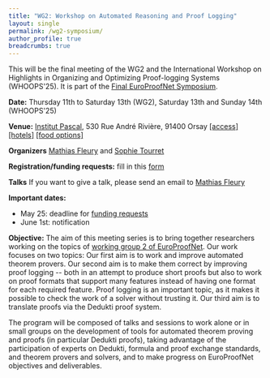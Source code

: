 ```yaml
---
title: "WG2: Workshop on Automated Reasoning and Proof Logging"
layout: single
permalink: /wg2-symposium/
author_profile: true
breadcrumbs: true
---
```


This will be the final meeting of the WG2 and the International Workshop on Highlights in Organizing and Optimizing Proof-logging Systems (WHOOPS'25). It is part of the [Final EuroProofNet Symposium](https://europroofnet.github.io/Symposium/).

**Date:** Thursday 11th to Saturday 13th (WG2), Saturday 13th and Sunday 14th (WHOOPS'25)

**Venue:**  [Institut Pascal](https://www.institut-pascal.universite-paris-saclay.fr/), 530 Rue André Rivière, 91400 Orsay [[access]](../Access) [[hotels]](../Hotels) [[food options]](../Food)

**Organizers** [Mathias Fleury](https://cca.informatik.uni-freiburg.de/fleury/) and [Sophie Tourret](https://members.loria.fr/sophie.tourret/)

**Registration/funding requests:** fill in this [form](https://forms.gle/QLFzh3Ugv5WgkhZr7)

**Talks** If you want to give a talk, please send an email to [Mathias Fleury](https://cca.informatik.uni-freiburg.de/fleury/)

**Important dates:**
- May 25: deadline for [funding requests](https://forms.gle/QLFzh3Ugv5WgkhZr7)
- June 1st: notification

**Objective:** The aim of this meeting series is to bring together researchers working on the topics of [working group 2 of EuroProofNet](https://europroofnet.github.io/wg2/). Our work focuses on two topics: Our first aim is to work and improve automated theorem provers. Our second aim is to make them correct by improving proof logging -- both in an attempt to produce short proofs but also to work on proof formats that support many features instead of having one format for each required feature. Proof logging is an important topic, as it makes it possible to check the work of a solver without trusting it. Our third aim is to translate proofs via the Dedukti proof system.

The program will be composed of talks and sessions to work alone or in small groups on the development of tools for automated theorem proving and proofs (in particular Dedukti proofs), taking advantage of the participation of experts on Dedukti, formula and proof exchange standards, and theorem provers and solvers, and to make progress on EuroProofNet objectives and deliverables.

<!--
**Objectives/Deliverables:**
  - D10. Release of software for translating proofs coming from important proof systems based on set theory like Mizar, Atelier B or TLAPS to Dedukti and back.
-->
